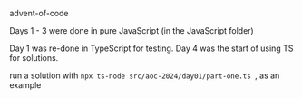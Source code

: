 advent-of-code

Days 1 - 3 were done in pure JavaScript (in the JavaScript folder) 

Day 1 was re-done in TypeScript for testing.
Day 4 was the start of using TS for solutions.

run a solution with `npx ts-node src/aoc-2024/day01/part-one.ts `, as an example
